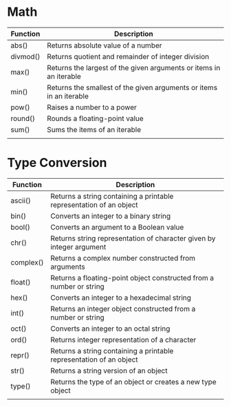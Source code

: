 #   Math

|Function	|   Description|
| ----------|--------------|
| abs()	|Returns absolute value of a number|
| divmod()	|Returns quotient and remainder of integer division|
| max()	|Returns the largest of the given arguments or items in an iterable|
| min()	|Returns the smallest of the given arguments or items in an iterable|
| pow()	|Raises a number to a power|
| round()	|Rounds a floating-point value|
| sum()	|Sums the items of an iterable|
| | |

#   Type Conversion
|Function	|   Description|
| ----------|--------------|
|ascii()|	Returns a string containing a printable representation of an object|
|bin()	|Converts an integer to a binary string|
|bool()|	Converts an argument to a Boolean value|
|chr()	|Returns string representation of character given by integer argument|
|complex()|	Returns a complex number constructed from arguments|
|float()|	Returns a floating-point object constructed from a number or string|
|hex()	|Converts an integer to a hexadecimal string|
|int()	|Returns an integer object constructed from a number or string|
|oct()	|Converts an integer to an octal string|
|ord()	|Returns integer representation of a character|
|repr()|	Returns a string containing a printable representation of an object|
|str()	|Returns a string version of an object|
|type()|	Returns the type of an object or creates a new type object|
| | |